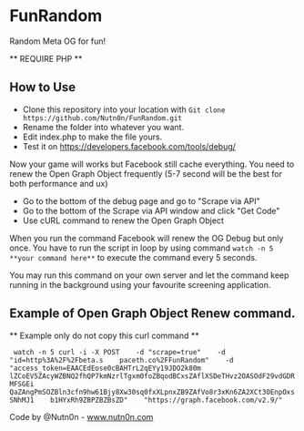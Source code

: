 # FunRandom
Random Meta OG for fun!

** REQUIRE PHP ** 

## How to Use 

- Clone this repository into your location with ```Git clone https://github.com/Nutn0n/FunRandom.git```
- Rename the folder into whatever you want. 
- Edit  index.php to make the file yours. 
- Test it on https://developers.facebook.com/tools/debug/ 

Now your game will works but Facebook still cache everything. You need to renew the Open Graph Object frequently (5-7 second will be the best for both performance and ux) 

- Go to the bottom of the debug page and go to "Scrape via API"
- Go to the bottom of the Scrape via API window and click "Get Code"
- Use cURL command to renew the Open Graph Object

When you run the command Facebook will renew the OG Debug but only once. You have to run the script in loop by using command ```watch -n 5 **your command here**``` to execute the command every 5 seconds. 

You may run this command on your own server and let the command keep running in the background using your favourite screening application. 

## Example of Open Graph Object Renew command.

** Example only do not copy this curl command ** 

```  watch -n 5 curl -i -X POST    -d "scrape=true"    -d "id=http%3A%2F%2Fbeta.s    paceth.co%2FFunRandom"    -d "access_token=EAACEdEose0cBAHTrL2qEYy19JDO2k80m    lZCoEV5ZAcyWZBNQ2fhQP7kmNzrlTgxm0foZBqodBCxsZAflXSDeTHvz2OASOdF29vdGDRMFSGEi    QaZAngPmSOZBln3cfn9hw61Bjy8Xw30sq0fxXLpnxZB9ZAfVo8r3xKn6ZA2XCt3OEnpOxsSNhMJ1    b1HYxRh9ZBPZBZBsZD"    "https://graph.facebook.com/v2.9/"   ```

Code by @Nutn0n - www.nutn0n.com 





